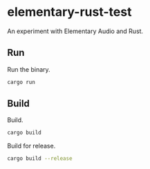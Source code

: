 # elementary-rust-test

An experiment with Elementary Audio and Rust.

## Run

Run the binary.

```sh
cargo run
```

## Build

Build.

```sh
cargo build
```

Build for release.

```sh
cargo build --release
```
